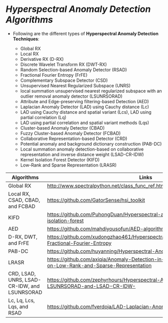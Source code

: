# *Hyperspectral Anomaly Detection Algorithms*




* Following are the different types of **Hyperspectral Anomaly Detection Techniques**:

  * Global RX 
  * Local RX
  * Derivative RX (D-RX)
  * Discrete Wavelet Transform RX (DWT-RX)
  * Random Selection-based Anomaly Detector (RSAD) 
  * Fractional Fourier Entropy (FrFE) 
  * Complementary Subspace Detector (CSD) 
  * Unsupervised Nearest Regularized Subspace (UNRS) 
  * local summation unsupervised nearest regularized subspace with an outlier removal anomaly detector (LSUNRSORAD) 
  * Attribute and Edge-preserving filtering-based Detection (AED) 
  * Laplacian Anomaly Detector (LAD) using Cauchy distance (Lc) 
  * LAD using Cauchy distance and spatial variant (Lcs), LAD using partial correlation (Lq) 
  * LAD using partial correlation and spatial variant methods (Lqs) 
  * Cluster-based Anomaly Detector (CBAD) 
  * Fuzzy Cluster-based Anomaly Detector (FCBAD) 
  * Collaborative Representation-based Detector (CRD) 
  * Potential anomaly and background dictionary construction (PAB-DC)
  * Local summation anomaly detection-based on collaborative representation and inverse distance weight (LSAD-CR-IDW)
  * Kernel Isolation Forest Detector (KIFD) 
  * Low-Rank and Sparse Representation (LRASR)

| Algorithms | Links |
| --- | --- |
| Global RX |  http://www.spectralpython.net/class_func_ref.html#spectral.algorithms.detectors.rx |
| Local RX, CSAD, CBAD, and FCBAD | https://github.com/GatorSense/hsi_toolkit |
| KIFD | https://github.com/PuhongDuan/Hyperspectral-anomaly-detection-with-kernel-isolation-forest |
| AED | https://github.com/mahdiyousofun/AED-algorithm |
| D-RX, DWT, and FrFE | https://github.com/xudongzhao461/Hyperspectral-Anomaly-Detection-by-Fractional-Fourier-Entropy |
| PAB-DC | https://github.com/huyanning/Hyperspectral-Anomaly-Detection |
| LRASR | https://github.com/axiqia/Anomaly-Detection-in-Hyperspectral-Images-Based-on-Low-Rank-and-Sparse-Representation |
| CRD, LSAD, UNRS, LSAD-CR-IDW, and LSUNRSORAD | https://github.com/zephyrhours/Hyperspectral-Anomaly-Detection-LSUNRSORAD-and-LSAD-CR-IDW- |
| Lc, Lq, Lcs, Lqs, and RSAD | https://github.com/fverdoja/LAD-Laplacian-Anomaly-Detector |
